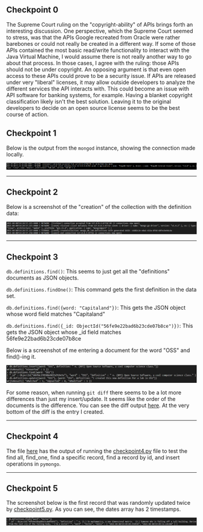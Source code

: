 ## Checkpoint 0

The Supreme Court ruling on the "copyright-ability" of APIs brings forth an interesting discussion. One perspective, which the Supreme Court seemed to stress, was that the APIs Google recreated from Oracle were rather barebones or could not really be created in a different way. If some of those APIs contained the most basic read/write functionality to interact with the Java Virtual Machine, I would assume there is not really another way to go about that process. In those cases, I agree with the ruling: those APIs should not be under copyright. An opposing argument is that even open access to these APIs could prove to be a security issue. If APIs are released under very "liberal" licenses, it may allow outside developers to analyze the different services the API interacts with. This could become an issue with API software for banking systems, for example. Having a blanket copyright classification likely isn't the best solution. Leaving it to the original developers to decide on an open source license seems to be the best course of action.

## Checkpoint 1

Below is the output from the `mongod` instance, showing the connection made locally.

![checkpoint1.png](checkpoint1.png)

---

## Checkpoint 2

Below is a screenshot of the "creation" of the collection with the definition data:

![checkpoint2.png](checkpoint2.png)

---

## Checkpoint 3

`db.definitions.find()`: This seems to just get all the "definitions" documents as JSON objects.

`db.definitions.findOne()`: This command gets the first definition in the data set.

`db.definitions.find({word: "Capitaland"})`: This gets the JSON object whose word field matches "Capitaland"

`db.definitions.find({_id: ObjectId("56fe9e22bad6b23cde07b8ce")})`: This gets the JSON object whose _id field matches 56fe9e22bad6b23cde07b8ce

Below is a screenshot of me entering a document for the word "OSS" and find()-ing it.

![checkpoint3](checkpoint3_1.png)

For some reason, when running `git diff` there seems to be a lot more differences than just my insert/update. It seems like the order of the documents is the difference. You can see the diff output [here](diff.txt). At the very bottom of the diff is the entry I created.

---

## Checkpoint 4

The file [here](mongodb_lab/checkpoint4.txt) has the output of running the [checkpoint4.py](mongodb_lab/checkpoint4.py) file to test the find all, find_one, find a specific record, find a record by id, and insert operations in `pymongo`.

---

## Checkpoint 5

The screenshot below is the first record that was randomly updated twice by [checkpoint5.py](mongodb_lab/checkpoint5.py). As you can see, the dates array has 2 timestamps.

![checkpoint5](checkpoint5.png)